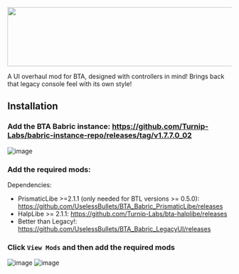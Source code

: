 <p align="center">
  <img width="561" height="133" src="https://github.com/UselessBullets/BTA_Babric_LegacyUI/assets/80850784/703478be-726f-4d92-b08a-1dfbac2e90f5">
</p>

A UI overhaul mod for BTA, designed with controllers in mind!
Brings back that legacy console feel with its own style!

## Installation

### Add the BTA Babric instance: https://github.com/Turnip-Labs/babric-instance-repo/releases/tag/v1.7.7.0_02

![image](https://github.com/UselessBullets/BTA_Babric_LegacyUI/assets/80850784/c08eec73-4215-4387-9d45-29b1c0099a90)

### Add the required mods:
Dependencies:
- PrismaticLibe >=2.1.1 (only needed for BTL versions >= 0.5.0): https://github.com/UselessBullets/BTA_Babric_PrismaticLibe/releases
- HalpLibe >= 2.1.1: https://github.com/Turnip-Labs/bta-halplibe/releases
- Better than Legacy!: https://github.com/UselessBullets/BTA_Babric_LegacyUI/releases

### Click `View Mods` and then add the required mods
![image](https://github.com/UselessBullets/BTA_Babric_LegacyUI/assets/80850784/73df17b9-9270-41a0-8df4-91f3322ca24b)
![image](https://github.com/UselessBullets/BTA_Babric_LegacyUI/assets/80850784/62a9d44f-21bd-4c57-9660-d17f742d39fa)
